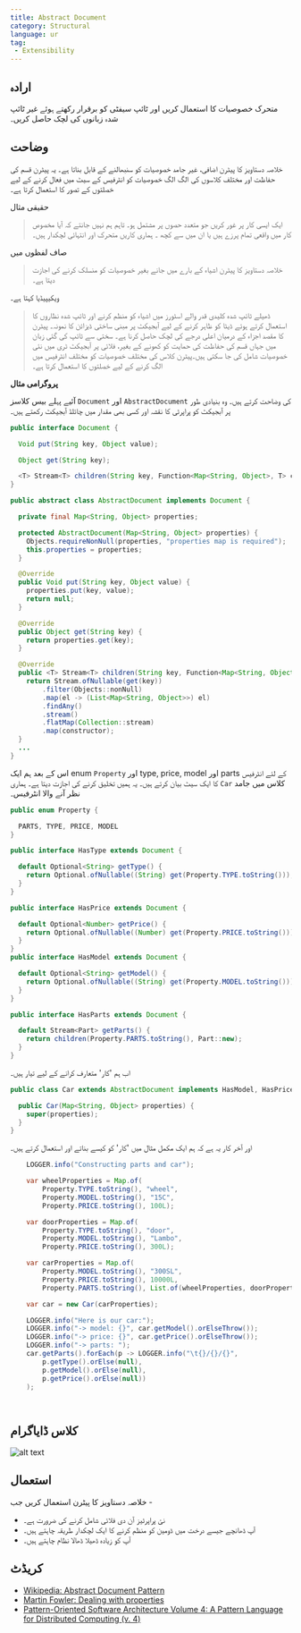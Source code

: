 ```yaml
---
title: Abstract Document
category: Structural
language: ur
tag: 
 - Extensibility
---
```


## ارادہ

متحرک خصوصیات کا استعمال کریں اور ٹائپ سیفٹی کو برقرار رکھتے ہوئے غیر ٹائپ شدہ زبانوں کی لچک حاصل کریں۔

## وضاحت

خلاصہ دستاویز کا پیٹرن اضافی، غیر جامد خصوصیات کو سنبھالنے کے قابل بناتا ہے۔ یہ پیٹرن قسم کی حفاظت اور مختلف کلاسوں کی
الگ الگ خصوصیات کو انٹرفیس کے سیٹ میں فعال کرنے کے لیے خصلتوں کے تصور کا استعمال کرتا ہے۔

حقیقی مثال

> ایک ایسی کار پر غور کریں جو متعدد حصوں پر مشتمل ہو۔ تاہم ہم نہیں جانتے کہ آیا مخصوص کار میں واقعی تمام پرزے ہیں یا ان
> میں سے کچھ ۔ ہماری کاریں متحرک اور انتہائی لچکدار ہیں۔

صاف لفظوں میں

> خلاصہ دستاویز کا پیٹرن اشیاء کے بارے میں جانے بغیر خصوصیات کو منسلک کرنے کی اجازت دیتا ہے۔

ویکیپیڈیا کہتا ہے۔

> ڈھیلے ٹائپ شدہ کلیدی قدر والے اسٹورز میں اشیاء کو منظم کرنے اور ٹائپ شدہ نظاروں کا استعمال کرتے ہوئے ڈیٹا کو ظاہر کرنے
> کے لیے آبجیکٹ پر مبنی ساختی ڈیزائن کا نمونہ۔ پیٹرن کا مقصد اجزاء کے درمیان اعلی درجے کی لچک حاصل کرنا ہے۔
> سختی سے ٹائپ کی گئی زبان میں جہاں قسم کی حفاظت کی حمایت کو کھونے کے بغیر، فلائی پر آبجیکٹ ٹری میں نئی خصوصیات شامل کی جا
> سکتی ہیں۔پیٹرن کلاس کی مختلف خصوصیات کو مختلف انٹرفیس میں الگ کرنے کے لیے خصلتوں کا استعمال کرتا ہے۔

**پروگرامی مثال**

آئیے پہلے بیس کلاسز `Document` اور `AbstractDocument` کی وضاحت کرتے ہیں۔
وہ بنیادی طور پر آبجیکٹ کو پراپرٹی کا نقشہ اور کسی بھی مقدار میں چائلڈ آبجیکٹ رکھتے ہیں۔

```java
public interface Document {

  Void put(String key, Object value);

  Object get(String key);

  <T> Stream<T> children(String key, Function<Map<String, Object>, T> constructor);
}

public abstract class AbstractDocument implements Document {

  private final Map<String, Object> properties;

  protected AbstractDocument(Map<String, Object> properties) {
    Objects.requireNonNull(properties, "properties map is required");
    this.properties = properties;
  }

  @Override
  public Void put(String key, Object value) {
    properties.put(key, value);
    return null;
  }

  @Override
  public Object get(String key) {
    return properties.get(key);
  }

  @Override
  public <T> Stream<T> children(String key, Function<Map<String, Object>, T> constructor) {
    return Stream.ofNullable(get(key))
        .filter(Objects::nonNull)
        .map(el -> (List<Map<String, Object>>) el)
        .findAny()
        .stream()
        .flatMap(Collection::stream)
        .map(constructor);
  }
  ...
}
```

اس کے بعد ہم ایک enum `Property` اور type, price, model اور parts کے لئے انٹرفیس کا ایک سیٹ بیان کرتے ہیں۔ یہ ہمیں تخلیق
کرنے کی اجازت دیتا ہے۔
ہماری `Car` کلاس میں جامد نظر آنے والا انٹرفیس۔

```java
public enum Property {

  PARTS, TYPE, PRICE, MODEL
}

public interface HasType extends Document {

  default Optional<String> getType() {
    return Optional.ofNullable((String) get(Property.TYPE.toString()));
  }
}

public interface HasPrice extends Document {

  default Optional<Number> getPrice() {
    return Optional.ofNullable((Number) get(Property.PRICE.toString()));
  }
}
public interface HasModel extends Document {

  default Optional<String> getModel() {
    return Optional.ofNullable((String) get(Property.MODEL.toString()));
  }
}

public interface HasParts extends Document {

  default Stream<Part> getParts() {
    return children(Property.PARTS.toString(), Part::new);
  }
}
```

اب ہم 'کار' متعارف کرانے کے لیے تیار ہیں۔

```java
public class Car extends AbstractDocument implements HasModel, HasPrice, HasParts {

  public Car(Map<String, Object> properties) {
    super(properties);
  }
}
```

اور آخر کار یہ ہے کہ ہم ایک مکمل مثال میں 'کار' کو کیسے بناتے اور استعمال کرتے ہیں۔

```java
    LOGGER.info("Constructing parts and car");

    var wheelProperties = Map.of(
        Property.TYPE.toString(), "wheel",
        Property.MODEL.toString(), "15C",
        Property.PRICE.toString(), 100L);

    var doorProperties = Map.of(
        Property.TYPE.toString(), "door",
        Property.MODEL.toString(), "Lambo",
        Property.PRICE.toString(), 300L);

    var carProperties = Map.of(
        Property.MODEL.toString(), "300SL",
        Property.PRICE.toString(), 10000L,
        Property.PARTS.toString(), List.of(wheelProperties, doorProperties));

    var car = new Car(carProperties);

    LOGGER.info("Here is our car:");
    LOGGER.info("-> model: {}", car.getModel().orElseThrow());
    LOGGER.info("-> price: {}", car.getPrice().orElseThrow());
    LOGGER.info("-> parts: ");
    car.getParts().forEach(p -> LOGGER.info("\t{}/{}/{}",
        p.getType().orElse(null),
        p.getModel().orElse(null),
        p.getPrice().orElse(null))
    );

    
```

## کلاس ڈایاگرام

![alt text](./etc/abstract-document.png "Abstract Document Traits and Domain")

## استعمال

خلاصہ دستاویز کا پیٹرن استعمال کریں جب -

* نئ پراپرٹیز آن دی فلائی شامل کرنے کی ضرورت ہے۔
* آپ ڈھانچے جیسے درخت میں ڈومین کو منظم کرنے کا ایک لچکدار طریقہ چاہتے ہیں۔
* آپ کو زیادہ ڈھیلا ڈھالا نظام چاہتے ہیں۔

## کریڈٹ

* [Wikipedia: Abstract Document Pattern](https://en.wikipedia.org/wiki/Abstract_Document_Pattern)
* [Martin Fowler: Dealing with properties](http://martinfowler.com/apsupp/properties.pdf)
* [Pattern-Oriented Software Architecture Volume 4: A Pattern Language for Distributed Computing (v. 4)](https://www.amazon.com/gp/product/0470059028/ref=as_li_qf_asin_il_tl?ie=UTF8&tag=javadesignpat-20&creative=9325&linkCode=as2&creativeASIN=0470059028&linkId=e3aacaea7017258acf184f9f3283b492)